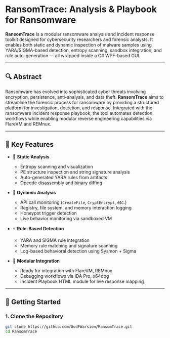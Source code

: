 # RansomTrace: Analysis & Playbook for Ransomware

**RansomTrace** is a modular ransomware analysis and incident response toolkit designed for cybersecurity researchers and forensic analysts. It enables both static and dynamic inspection of malware samples using YARA/SIGMA-based detection, entropy scanning, sandbox integration, and rule auto-generation — all wrapped inside a C# WPF-based GUI.

---

## 🔍 Abstract

Ransomware has evolved into sophisticated cyber threats involving encryption, persistence, anti-analysis, and data theft. **RansomTrace** aims to streamline the forensic process for ransomware by providing a structured platform for investigation, detection, and response. Integrated with the ransomware incident response playbook, the tool automates detection workflows while enabling modular reverse engineering capabilities via FlareVM and REMnux.

---

## 🧠 Key Features

- 🔐 **Static Analysis**  
  - Entropy scanning and visualization  
  - PE structure inspection and string signature analysis  
  - Auto-generated YARA rules from artifacts  
  - Opcode disassembly and binary diffing

- 🧪 **Dynamic Analysis**  
  - API call monitoring (`CreateFile`, `CryptEncrypt`, etc.)  
  - Registry, file system, and memory interaction logging  
  - Honeypot trigger detection  
  - Live behavior monitoring via sandboxed VM

- ⚡ **Rule-Based Detection**  
  - YARA and SIGMA rule integration  
  - Memory rule matching and signature scanning  
  - Log-based behavioral detection using Sysmon + Sigma

- 🧩 **Modular Integration**  
  - Ready for integration with FlareVM, REMnux  
  - Debugging workflows via IDA Pro, x64dbg  
  - Incident Playbook HTML module for live response mapping

---

## 🚀 Getting Started

### 1. Clone the Repository

```bash
git clone https://github.com/GodFWarsion/RansomTrace.git
cd RansomTrace
